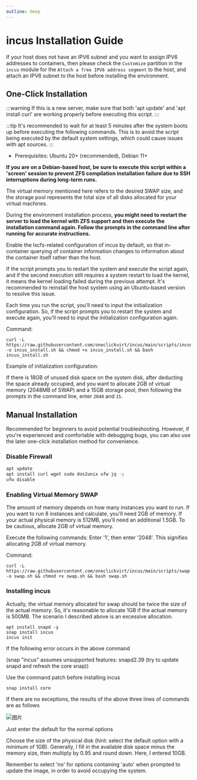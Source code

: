 ```yaml
---
outline: deep
---
```


# incus Installation Guide

If your host does not have an IPV6 subnet and you want to assign IPV6 addresses to containers, then please check the ``Customize`` partition in the ``incus`` module for the ``Attach a free IPV6 address segment`` to the host, and attach an IPV6 subnet to the host before installing the environment.

## One-Click Installation

:::warning
If this is a new server, make sure that both 'apt update' and 'apt install curl' are working properly before executing this script.
:::

:::tip
It's recommended to wait for at least 5 minutes after the system boots up before executing the following commands. This is to avoid the script being executed by the default system settings, which could cause issues with apt sources.
:::

- Prerequisites: Ubuntu 20+ (recommended), Debian 11+

**If you are on a Debian-based host, be sure to execute this script within a 'screen' session to prevent ZFS compilation installation failure due to SSH interruptions during long-term runs.**

The virtual memory mentioned here refers to the desired SWAP size, and the storage pool represents the total size of all disks allocated for your virtual machines.

During the environment installation process, **you might need to restart the server to load the kernel with ZFS support and then execute the installation command again. Follow the prompts in the command line after running for accurate instructions.**

Enable the lxcfs-related configuration of incus by default, so that in-container querying of container information changes to information about the container itself rather than the host.

If the script prompts you to restart the system and execute the script again, and if the second execution still requires a system restart to load the kernel, it means the kernel loading failed during the previous attempt. It's recommended to reinstall the host system using an Ubuntu-based version to resolve this issue.

Each time you run the script, you'll need to input the initialization configuration. So, if the script prompts you to restart the system and execute again, you'll need to input the initialization configuration again.

Command:

```shell
curl -L https://raw.githubusercontent.com/oneclickvirt/incus/main/scripts/incus_install.sh -o incus_install.sh && chmod +x incus_install.sh && bash incus_install.sh
```

Example of initialization configuration:

If there is 18GB of unused disk space on the system disk, after deducting the space already occupied, and you want to allocate 2GB of virtual memory (2048MB of SWAP) and a 15GB storage pool, then following the prompts in the command line, enter ```2048``` and ```15```.


## Manual Installation

Recommended for beginners to avoid potential troubleshooting. However, if you're experienced and comfortable with debugging bugs, you can also use the later one-click installation method for convenience.

### Disable Firewall

```bash
apt update
apt install curl wget sudo dos2unix ufw jq -y
ufw disable
```

### Enabling Virtual Memory SWAP

The amount of memory depends on how many instances you want to run. If you want to run 8 instances and calculate, you'll need 2GB of memory. If your actual physical memory is 512MB, you'll need an additional 1.5GB. To be cautious, allocate 2GB of virtual memory.

Execute the following commands: Enter '1', then enter '2048'. This signifies allocating 2GB of virtual memory.

Command:

```shell
curl -L https://raw.githubusercontent.com/oneclickvirt/incus/main/scripts/swap.sh -o swap.sh && chmod +x swap.sh && bash swap.sh
```

### Installing incus

Actually, the virtual memory allocated for swap should be twice the size of the actual memory. So, it's reasonable to allocate 1GB if the actual memory is 500MB. The scenario I described above is an excessive allocation.

```
apt install snapd -y
snap install incus
incus init
```

If the following error occurs in the above command

(snap "incus" assumes unsupported features: snapd2.39 (try to update snapd and refresh the core snap))

Use the command patch before installing incus

```
snap install core
```

If there are no exceptions, the results of the above three lines of commands are as follows

![图片](https://user-images.githubusercontent.com/103393591/233270028-5a43d0f7-45f5-4175-969e-d4d182cb877a.png)

Just enter the default for the normal options

Choose the size of the physical disk (hint: select the default option with a minimum of 1GB). Generally, I fill in the available disk space minus the memory size, then multiply by 0.95 and round down. Here, I entered 10GB.

Remember to select 'no' for options containing 'auto' when prompted to update the image, in order to avoid occupying the system.
